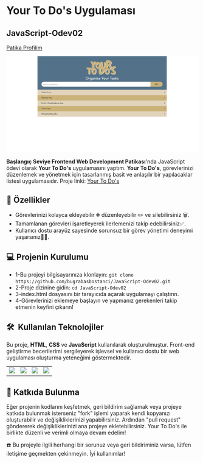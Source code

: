 # Your To Do's Uygulaması

## JavaScript-Odev02

[Patika Profilim](https://academy.patika.dev/referral/onefourthreebb)

![](https://raw.githubusercontent.com/bugrabasbostanci/Patika/main/JavaScript-Odev02/assets/images/page-image.png)

**Başlangıç Seviye Frontend Web Development Patikası**'nda JavaScript ödevi olarak **Your To Do's** uygulamasını yaptım. **Your To Do's**, görevlerinizi düzenlemek ve yönetmek için tasarlanmış basit ve anlaşılır bir yapılacaklar listesi uygulamasıdır. Proje linki: [Your To Do's](https://todo-opal-three.vercel.app/)

## 🚀 Özellikler

- Görevlerinizi kolayca ekleyebilir ➕ düzenleyebilir ✏️ ve silebilirsiniz 🗑️.
- Tamamlanan görevleri işaretleyerek ilerlemenizi takip edebilirsiniz✅.
- Kullanıcı dostu arayüz sayesinde sorunsuz bir görev yönetimi deneyimi yaşarsınız🎯😊.

## 💻 Projenin Kurulumu

- 1-Bu projeyi bilgisayarınıza klonlayın:
  `git clone https://github.com/bugrabasbostanci/JavaScript-Odev02.git`
- 2-Proje dizinine gidin:
  `cd JavaScript-Odev02
`
- 3-index.html dosyasını bir tarayıcıda açarak uygulamayı çalıştırın.
- 4-Görevlerinizi eklemeye başlayın ve yapmanız gerekenleri takip etmenin keyfini çıkarın!

<h2> 🛠️ &nbsp;Kullanılan Teknolojiler</h2>

Bu proje, **HTML**, **CSS** ve **JavaScript** kullanılarak oluşturulmuştur. Front-end geliştirme becerilerimi sergileyerek işlevsel ve kullanıcı dostu bir web uygulaması oluşturma yeteneğimi göstermektedir.

<table style="margin: 0 auto;">
  <tr>
    <td><img src="https://img.shields.io/badge/-JavaScript-black?style=flat&logo=javascript"/></td>
    <td><img src="https://img.shields.io/badge/-HTML5-E34F26?style=flat&logo=html5&logoColor=white"></td>
    <td><img src="https://img.shields.io/badge/-Bootstrap-563D7C?style=flat&logo=bootstrap"/></td>
    <td><img src="https://img.shields.io/badge/-CSS3-1572B6?style=flat&logo=css3"/></td>
  </tr>
</table>

## 🤝 Katkıda Bulunma

Eğer projenin kodlarını keşfetmek, geri bildirim sağlamak veya projeye katkıda bulunmak isterseniz "fork" işlemi yaparak kendi kopyanızı oluşturabilir ve değişikliklerinizi yapabilirsiniz. Ardından "pull request" göndererek değişikliklerinizi ana projeye ekletebilirsiniz. Your To Do's ile birlikte düzenli ve verimli olmaya devam edelim!

☎️ Bu projeyle ilgili herhangi bir sorunuz veya geri bildiriminiz varsa, lütfen iletişime geçmekten çekinmeyin. İyi kullanımlar!

